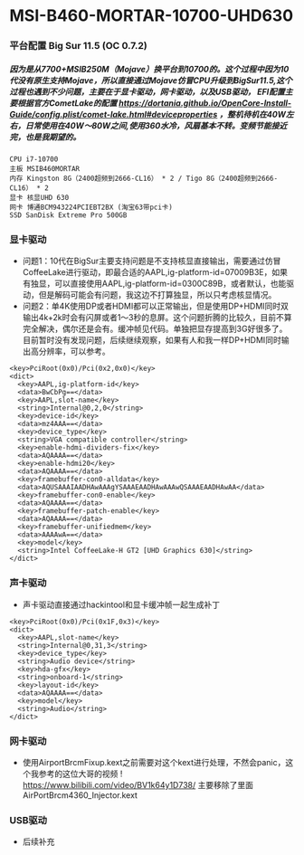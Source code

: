 # MSI-B460-MORTAR-10700-UHD630

### 平台配置 Big Sur 11.5 (OC 0.7.2)
##### 因为是从7700+MSIB250M（Mojave）换平台到10700的。这个过程中因为10代没有原生支持Mojave，所以直接通过Mojave仿冒CPU升级到BigSur11.5,这个过程也遇到不少问题，主要在于显卡驱动，网卡驱动，以及USB驱动， EFI配置主要根据官方CometLake的配置 https://dortania.github.io/OpenCore-Install-Guide/config.plist/comet-lake.html#deviceproperties ，整机待机在40W左右，日常使用在40W～80W之间,使用360水冷，风扇基本不转。变频节能接近完，也是我期望的。
```
CPU i7-10700
主板 MSIB460MORTAR
内存 Kingston 8G（2400超频到2666-CL16） * 2 / Tigo 8G（2400超频到2666-CL16） * 2
显卡 核显UHD 630
网卡 博通BCM943224PCIEBT2BX (淘宝63带pci卡)
SSD SanDisk Extreme Pro 500GB
```


### 显卡驱动
+ 问题1：10代在BigSur主要支持问题是不支持核显直接输出，需要通过仿冒CoffeeLake进行驱动，即最合适的AAPL,ig-platform-id=07009B3E，如果有独显，可以直接使用AAPL,ig-platform-id=0300C89B，或者默认，也能驱动，但是解码可能会有问题，我这边不打算独显，所以只考虑核显情况。
+ 问题2：单4K使用DP或者HDMI都可以正常输出，但是使用DP+HDMI同时双输出4k+2k时会有闪屏或者1～3秒的息屏。这个问题折腾的比较久，目前不算完全解决，偶尔还是会有。缓冲帧见代码。单独把显存提高到3G好很多了。目前暂时没有发现问题，后续继续观察，如果有人和我一样DP+HDMI同时输出高分辨率，可以参考。
```
<key>PciRoot(0x0)/Pci(0x2,0x0)</key>
<dict>
  <key>AAPL,ig-platform-id</key>
  <data>BwCbPg==</data>
  <key>AAPL,slot-name</key>
  <string>Internal@0,2,0</string>
  <key>device-id</key>
  <data>mz4AAA==</data>
  <key>device_type</key>
  <string>VGA compatible controller</string>
  <key>enable-hdmi-dividers-fix</key>
  <data>AQAAAA==</data>
  <key>enable-hdmi20</key>
  <data>AQAAAA==</data>
  <key>framebuffer-con0-alldata</key>
  <data>AQUSAAAIAADHAwAAAgYSAAAEAADHAwAAAwQSAAAEAADHAwAA</data>
  <key>framebuffer-con0-enable</key>
  <data>AQAAAA==</data>
  <key>framebuffer-patch-enable</key>
  <data>AQAAAA==</data>
  <key>framebuffer-unifiedmem</key>
  <data>AAAAwA==</data>
  <key>model</key>
  <string>Intel CoffeeLake-H GT2 [UHD Graphics 630]</string>
</dict>
```

### 声卡驱动
+ 声卡驱动直接通过hackintool和显卡缓冲帧一起生成补丁
```
<key>PciRoot(0x0)/Pci(0x1F,0x3)</key>
<dict>
  <key>AAPL,slot-name</key>
  <string>Internal@0,31,3</string>
  <key>device_type</key>
  <string>Audio device</string>
  <key>hda-gfx</key>
  <string>onboard-1</string>
  <key>layout-id</key>
  <data>AQAAAA==</data>
  <key>model</key>
  <string>Audio</string>
</dict>
```

### 网卡驱动
+ 使用AirportBrcmFixup.kext之前需要对这个kext进行处理，不然会panic，这个我参考的这位大哥的视频 ! https://www.bilibili.com/video/BV1k64y1D738/ 主要移除了里面AirPortBrcm4360_Injector.kext

### USB驱动
+ 后续补充
